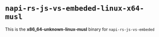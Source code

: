 # `napi-rs-js-vs-embeded-linux-x64-musl`

This is the **x86_64-unknown-linux-musl** binary for `napi-rs-js-vs-embeded`
